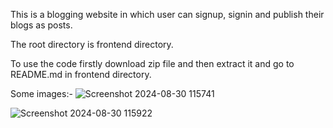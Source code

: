 This is a blogging website in which user can signup, signin and publish their blogs as posts.

The root directory is frontend directory.

To use the code firstly download zip file and then extract it and go to README.md in frontend directory.

Some images:-
![Screenshot 2024-08-30 115741](https://github.com/user-attachments/assets/4577bf9b-fa43-46d0-84ea-164d95267f92)

![Screenshot 2024-08-30 115922](https://github.com/user-attachments/assets/9bdea74d-4dfd-403d-8554-e752f7b7f5fe)




